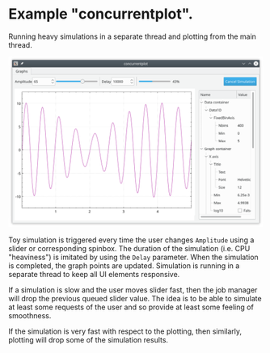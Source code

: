 # Example "concurrentplot".

Running heavy simulations in a separate thread and plotting from the main thread.

![concurrentplot](../../doc/concurrentplot.png)

Toy simulation is triggered every time the user changes `Amplitude` using a
slider or corresponding spinbox. The duration of the simulation (i.e. CPU
"heaviness") is imitated by using the `Delay` parameter. When the simulation is
completed, the graph points are updated. Simulation is running in a separate
thread to keep all UI elements responsive.

If a simulation is slow and the user moves slider fast, then the job manager
will drop the previous queued slider value. The idea is to be able to simulate
at least some requests of the user and so provide at least some feeling of
smoothness.

If the simulation is very fast with respect to the plotting, then similarly,
plotting will drop some of the simulation results.

